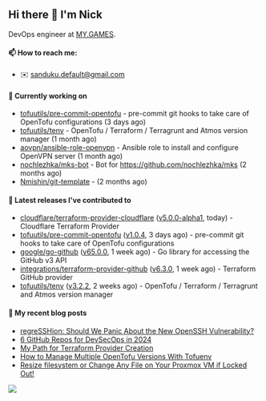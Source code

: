 ## Hi there 👋 I'm Nick

DevOps engineer at [MY.GAMES](https://my.games/).

#### 📫 How to reach me:

- ✉️ sanduku.default@gmail.com

#### 👷 Currently working on


- [tofuutils/pre-commit-opentofu](https://github.com/tofuutils/pre-commit-opentofu) - pre-commit git hooks to take care of OpenTofu configurations (3 days ago)
- [tofuutils/tenv](https://github.com/tofuutils/tenv) - OpenTofu / Terraform / Terragrunt and Atmos version manager (1 month ago)
- [aovpn/ansible-role-openvpn](https://github.com/aovpn/ansible-role-openvpn) - Ansible role to install and configure OpenVPN server (1 month ago)
- [nochlezhka/mks-bot](https://github.com/nochlezhka/mks-bot) - Bot for https://github.com/nochlezhka/mks (2 months ago)
- [Nmishin/git-template](https://github.com/Nmishin/git-template) -  (2 months ago)

#### 🔭 Latest releases I've contributed to

- [cloudflare/terraform-provider-cloudflare](https://github.com/cloudflare/terraform-provider-cloudflare) ([v5.0.0-alpha1](https://github.com/cloudflare/terraform-provider-cloudflare/releases/tag/v5.0.0-alpha1), today) - Cloudflare Terraform Provider
- [tofuutils/pre-commit-opentofu](https://github.com/tofuutils/pre-commit-opentofu) ([v1.0.4](https://github.com/tofuutils/pre-commit-opentofu/releases/tag/v1.0.4), 3 days ago) - pre-commit git hooks to take care of OpenTofu configurations
- [google/go-github](https://github.com/google/go-github) ([v65.0.0](https://github.com/google/go-github/releases/tag/v65.0.0), 1 week ago) - Go library for accessing the GitHub v3 API
- [integrations/terraform-provider-github](https://github.com/integrations/terraform-provider-github) ([v6.3.0](https://github.com/integrations/terraform-provider-github/releases/tag/v6.3.0), 1 week ago) - Terraform GitHub provider
- [tofuutils/tenv](https://github.com/tofuutils/tenv) ([v3.2.2](https://github.com/tofuutils/tenv/releases/tag/v3.2.2), 2 weeks ago) - OpenTofu / Terraform / Terragrunt and Atmos version manager

#### 📜 My recent blog posts
- [regreSSHion: Should We Panic About the New OpenSSH Vulnerability?](https://dzone.com/articles/what-is-the-regresshion-vulnerability)
- [6 GitHub Repos for DevSecOps in 2024](https://hackernoon.com/6-github-repos-for-devsecops-in-2024)
- [My Path for Terraform Provider Creation](https://hackernoon.com/my-path-for-terraform-provider-creation)
- [How to Manage Multiple OpenTofu Versions With Tofuenv](https://hackernoon.com/how-to-manage-multiple-opentofu-versions-with-tofuenv)
- [Resize filesystem or Change Any File on Your Proxmox VM if Locked Out!](https://hackernoon.com/resize-filesystem-or-change-any-file-on-your-proxmox-vm-if-locked-out)

![](https://komarev.com/ghpvc/?username=Nmishin&color=green)
